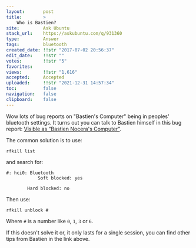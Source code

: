 ```yaml
---
layout:       post
title:        >
    Who is Bastien?
site:         Ask Ubuntu
stack_url:    https://askubuntu.com/q/931360
type:         Answer
tags:         bluetooth
created_date: !!str "2017-07-02 20:56:37"
edit_date:    !!str ""
votes:        !!str "5"
favorites:    
views:        !!str "1,616"
accepted:     Accepted
uploaded:     !!str "2021-12-31 14:57:34"
toc:          false
navigation:   false
clipboard:    false
---
```


Wow lots of bug reports on "Bastien's Computer" being in peoples' bluetooth settings. It turns out you can talk to Bastien himself in this bug report: [Visible as “Bastien Nocera's Computer”][1].

The common solution is to use:

``` 
rfkill list

```

and search for:

``` 
#: hci0: Bluetooth
	        Soft blocked: yes
```

	        Hard blocked: no

Then use:

``` 
rfkill unblock #

```

Where `#` is a number like `0`, `1`, `3` or `6`.

If this doesn't solve it or, it only lasts for a single session, you can find other tips from Bastien in the link above.


  [1]: https://bugzilla.gnome.org/show_bug.cgi?id=755967
